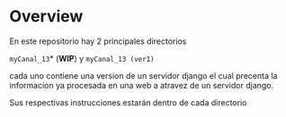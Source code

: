 # Overview
En este repositorio hay 2 principales directorios

`myCanal_13`* (**WIP**)  y `myCanal_13 (ver1)`

cada uno contiene una version de un servidor django el cual precenta la informacion ya procesada en una web a atravez de un servidor django.

Sus respectivas instrucciones estarán dentro de cada directorio

